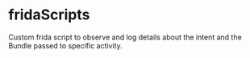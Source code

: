 # fridaScripts

Custom frida script to observe and log details about the intent and the Bundle passed to specific activity.